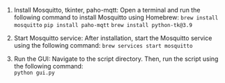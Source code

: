 1. Install Mosquitto, tkinter, paho-mqtt:
Open a terminal and run the following command to install Mosquitto using Homebrew:
`brew install mosquitto`
`pip install paho-mqtt`
`brew install python-tk@3.9` <your python version>

1. Start Mosquitto service:
After installation, start the Mosquitto service using the following command:
`brew services start mosquitto`

2. Run the GUI:
Navigate to the script directory. Then, run the script using the following command:   
`python gui.py`